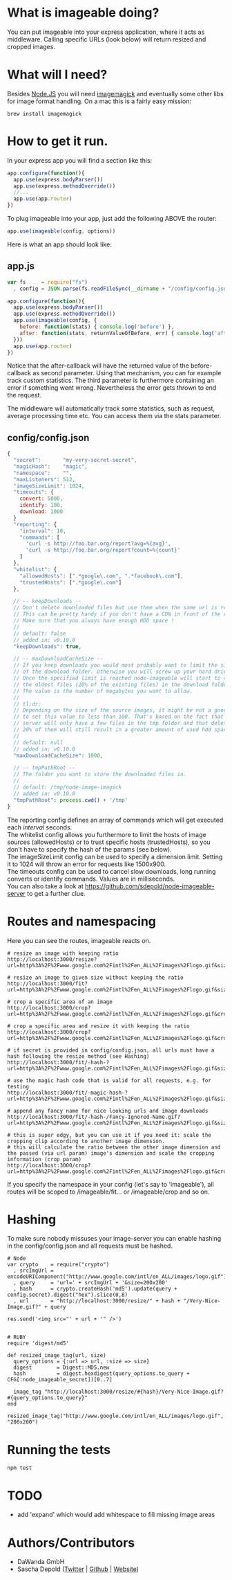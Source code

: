 # What is imageable doing?

You can put imageable into your express application, where it acts as middleware.
Calling specific URLs (look below) will return resized and cropped images.

# What will I need?

Besides [Node.JS](http://nodejs.org) you will need [imagemagick](http://www.imagemagick.org) and eventually some other libs for image format handling. On a mac this is a fairly easy mission:

```
brew install imagemagick
```

# How to get it run.

In your express app you will find a section like this:

```js
app.configure(function(){
  app.use(express.bodyParser())
  app.use(express.methodOverride())
  //...
  app.use(app.router)
})
```

To plug imageable into your app, just add the following ABOVE the router:

```js
app.use(imageable(config, options))
```

Here is what an app should look like:

## app.js ##
```js
var fs     = require("fs")
  , config = JSON.parse(fs.readFileSync(__dirname + "/config/config.json"))

app.configure(function(){
  app.use(express.bodyParser())
  app.use(express.methodOverride())
  app.use(imageable(config, {
    before: function(stats) { console.log('before') },
    after: function(stats, returnValueOfBefore, err) { console.log('after') }
  }))
  app.use(app.router)
})
```

Notice that the after-callback will have the returned value of the before-callback as
second parameter. Using that mechanism, you can for example track custom statistics.
The third parameter is furthermore containing an error if something went wrong. Nevertheless
the error gets thrown to end the request.

The middleware will automatically track some statistics, such as request,
average processing time etc. You can access them via the stats parameter.


## config/config.json ##
```js
{
  "secret":       "my-very-secret-secret",
  "magicHash":    "magic",
  "namespace":    "",
  "maxListeners": 512,
  "imageSizeLimit": 1024,
  "timeouts": {
    convert: 5000,
    identify: 100,
    download: 1000
  }
  "reporting": {
    "interval": 10,
    "commands": [
      'curl -s http://foo.bar.org/report?avg=%{avg}',
      'curl -s http://foo.bar.org/report?count=%{count}'
    ]
  },
  "whitelist": {
    "allowedHosts": [".*google\.com", ".*facebook\.com"],
    "trustedHosts": [".*google\.com"]
  },

  // -- keepDownloads --
  // Don't delete downloaded files but use them when the same url is requested twice.
  // This can be pretty handy if you don't have a CDN in front of the resizer.
  // Make sure that you always have enough HDD space !
  //
  // default: false
  // added in: v0.10.0
  "keepDownloads": true,

  // -- maxDownloadCacheSize --
  // If you keep downloads you would most probably want to limit the size
  // of the download folder. Otherwise you will screw up your hard drive.
  // Once the specified limit is reached node-imageable will start to delete
  // the oldest files (20% of the existing files) in the download folder.
  // The value is the number of megabytes you want to allow.
  //
  // tl;dr;
  // Depending on the size of the source images, it might be not a good idea
  // to set this value to less than 100. That's based on the fact that the
  // server will only have a few files in the tmp folder and that deleting
  // 20% of them will still result in a greater amount of used hdd space.
  //
  // default: null
  // added in: v0.10.0
  "maxDownloadCacheSize": 1000,

  // -- tmpPathRoot --
  // The folder you want to store the downloaded files in.
  //
  // default: /tmp/node-image-imagick
  // added in: v0.10.0
  "tmpPathRoot": process.cwd() + '/tmp'
}
```

The reporting config defines an array of commands which will get executed each _interval_ seconds.<br/>
The whitelist config allows you furthermore to limit the hosts of image sources (allowedHosts) or
to trust specific hosts (trustedHosts), so you don't have to specify the hash of the params (see below).<br/>
The imageSizeLimit config can be used to specify a dimension limit. Setting it to 1024 will throw an error for requests like 1500x900.<br/>
The timeouts config can be used to cancel slow downloads, long running converts or identify commands. Values are in milliseconds.<br/>
You can also take a look at https://github.com/sdepold/node-imageable-server to get a further clue.

# Routes and namespacing

Here you can see the routes, imageable reacts on.

    # resize an image with keeping ratio
    http://localhost:3000/resize?url=http%3A%2F%2Fwww.google.com%2Fintl%2Fen_ALL%2Fimages%2Flogo.gif&size=200x200

    # resize an image to given size without keeping the ratio
    http://localhost:3000/fit?url=http%3A%2F%2Fwww.google.com%2Fintl%2Fen_ALL%2Fimages%2Flogo.gif&size=200x200

    # crop a specific area of an image
    http://localhost:3000/crop?url=http%3A%2F%2Fwww.google.com%2Fintl%2Fen_ALL%2Fimages%2Flogo.gif&crop=200x200%2B20%2B40

    # crop a specific area and resize it with keeping the ratio
    http://localhost:3000/crop?url=http%3A%2F%2Fwww.google.com%2Fintl%2Fen_ALL%2Fimages%2Flogo.gif&crop=200x200%2B20%2B40&size=100x50

    # if secret is provided in config/config.json, all urls must have a hash following the resize method (see Hashing)
    http://localhost:3000/fit/-hash-?url=http%3A%2F%2Fwww.google.com%2Fintl%2Fen_ALL%2Fimages%2Flogo.gif&size=200x200

    # use the magic hash code that is valid for all requests, e.g. for testing
    http://localhost:3000/fit/-magic-hash-?url=http%3A%2F%2Fwww.google.com%2Fintl%2Fen_ALL%2Fimages%2Flogo.gif&size=200x200

    # append any fancy name for nice looking urls and image downloads
    http://localhost:3000/fit/-hash-/Fancy-Ignored-Name.gif?url=http%3A%2F%2Fwww.google.com%2Fintl%2Fen_ALL%2Fimages%2Flogo.gif&size=200x200

    # this is super edgy, but you can use it if you need it: scale the cropping clip according to another image dimension.
    # this will calculate the ratio between the other image dimension and the passed (via url param) image's dimension and scale the cropping information (crop param)
    http://localhost:3000/crop?url=http%3A%2F%2Fwww.google.com%2Fintl%2Fen_ALL%2Fimages%2Flogo.gif&crop=200x200%2B20%2B40&size=100x50&cropSourceSize=500x

If you specify the namespace in your config (let's say to 'imageable'), all routes will be scoped to /imageable/fit... or /imageable/crop and so on.

# Hashing
To make sure nobody missuses your image-server you can enable hashing in the config/config.json and all requests must be hashed.

    # Node
    var crypto    = require("crypto")
      , srcImgUrl = encodeURIComponent("http://www.google.com/intl/en_ALL/images/logo.gif")
      , query     = 'url=' + srcImgUrl + '&size=200x200'
      , hash      = crypto.createHash('md5').update(query + config.secret).digest("hex").slice(0,8)
      , url       = "http://localhost:3000/resize/" + hash + "/Very-Nice-Image.gif?" + query

    res.send('<img src="' + url + '" />')


    # RUBY
    require 'digest/md5'

    def resized_image_tag(url, size)
      query_options = {:url => url, :size => size}
      digest        = Digest::MD5.new
      hash          = digest.hexdigest(query_options.to_query + CFG[:node_imageable_secret])[0..7]

      image_tag "http://localhost:3000/resize/#{hash}/Very-Nice-Image.gif?#{query_options.to_query}"
    end

    resized_image_tag("http://www.google.com/intl/en_ALL/images/logo.gif", "200x200")

# Running the tests

    npm test

# TODO

 - add 'expand' which would add whitespace to fill missing image areas

# Authors/Contributors

- DaWanda GmbH
- Sascha Depold ([Twitter](http://twitter.com/sdepold) | [Github](http://github.com/sdepold) | [Website](http://depold.com))
